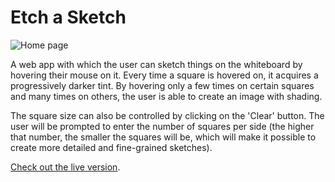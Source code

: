 # Etch a Sketch

![Home page](https://i.imgur.com/I74V0zY.png)

A web app with which the user can sketch things on the whiteboard by hovering their mouse on it. Every time a square is hovered on, it acquires a progressively darker tint. By hovering only a few times on certain squares and many times on others, the user is able to create an image with shading.

The square size can also be controlled by clicking on the 'Clear' button. The user will be prompted to enter the number of squares per side (the higher that number, the smaller the squares will be, which will make it possible to create more detailed and fine-grained sketches).

[Check out the live version](https://heldersrvio.github.io/etch-a-sketch/).
